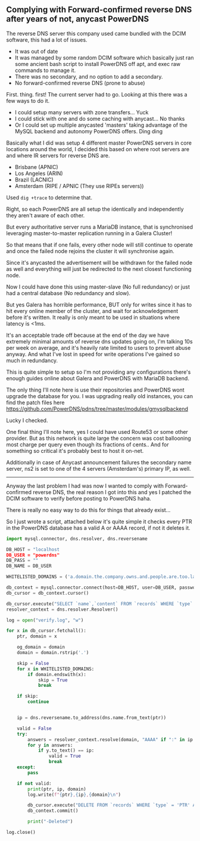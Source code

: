 ## Complying with Forward-confirmed reverse DNS after years of not, anycast PowerDNS

The reverse DNS server this company used came bundled with the DCIM software, this had a lot of issues.
- It was out of date
- It was managed by some random DCIM software which basically just ran some ancient bash script to install PowerDNS off apt, and exec raw commands to manage it.
- There was no secondary, and no option to add a secondary.
- No forward-confirmed reverse DNS (prone to abuse)

First. thing. first! The current server had to go. Looking at this there was a few ways to do it.
- I could setup many servers with zone transfers... Yuck
- I could stick with one and do some caching with anycast... No thanks
- Or I could set up multiple anycasted 'masters' taking advantage of the MySQL backend and autonomy PowerDNS offers. Ding ding

Basically what I did was setup 4 different master PowerDNS servers in core locations around the world, I decided this based on where root servers are and where IR servers for reverse DNS are.
- Brisbane (APNIC)
- Los Angeles (ARIN)
- Brazil (LACNIC)
- Amsterdam (RIPE / APNIC (They use RIPEs servers))

Used ```dig +trace``` to determine that.

Right, so each PowerDNS are all setup the identically and independently they aren't aware of each other.

But every authoritative server runs a MariaDB instance, that is synchronised leveraging master-to-master replication running in a Galera Cluster!

So that means that if one fails, every other node will still continue to operate and once the failed node rejoins the cluster it will synchronise again.

Since it's anycasted the advertisement will be withdrawn for the failed node as well and everything will just be redirected to the next closest functioning node.

Now I could have done this using master-slave (No full redundancy) or just had a central database (No redundancy and slow).

But yes Galera has horrible performance, BUT only for writes since it has to hit every online member of the cluster, and wait for acknowledgement before it's written. It really is only meant to be used in situations where latency is <1ms.

It's an acceptable trade off because at the end of the day we have extremely minimal amounts of reverse dns updates going on, I'm talking 10s per week on average, and it's heavily rate limited to users to prevent abuse anyway.
And what I've lost in speed for write operations I've gained so much in redundancy.

This is quite simple to setup so I'm not providing any configurations there's enough guides online about Galera and PowerDNS with MariaDB backend.

The only thing I'll note here is use their repositories and PowerDNS wont upgrade the database for you. I was upgrading really old instances, you can find the patch files here https://github.com/PowerDNS/pdns/tree/master/modules/gmysqlbackend

Lucky I checked.

One final thing I'll note here, yes I could have used Route53 or some other provider. But as this network is quite large the concern was cost ballooning most charge per query even though its fractions of cents.. And for something so critical it's probably best to host it on-net.

Additionally in case of Anycast announcement failures the secondary name server, ns2 is set to one of the 4 servers (Amsterdam's) primary IP, as well. 

------------------------

Anyway the last problem I had was now I wanted to comply with Forward-confirmed reverse DNS, the real reason I got into this and yes I patched the DCIM software to verify before posting to PowerDNS haha.

There is really no easy way to do this for things that already exist...

So I just wrote a script, attached below it's quite simple it checks every PTR in the PowerDNS database has a valid A or AAAA record, if not it deletes it.

```python
import mysql.connector, dns.resolver, dns.reversename

DB_HOST = "localhost
DB_USER = "powerdns"
DB_PASS = ""
DB_NAME = DB_USER

WHITELISTED_DOMAINS = ('a.domain.the.company.owns.and.people.are.too.lazy.to.add.a.records.a.this.time.com')

db_context = mysql.connector.connect(host=DB_HOST, user=DB_USER, password=DB_PASS, database=DB_NAME)
db_cursor = db_context.cursor()

db_cursor.execute("SELECT `name`,`content` FROM `records` WHERE `type` = 'PTR'")
resolver_context = dns.resolver.Resolver()

log = open("verify.log", "w")

for x in db_cursor.fetchall():
	ptr, domain = x

	og_domain = domain
	domain = domain.rstrip('.')

	skip = False
	for x in WHITELISTED_DOMAINS:
		if domain.endswith(x):
			skip = True
			break

	if skip:
		continue


	ip = dns.reversename.to_address(dns.name.from_text(ptr))

	valid = False
	try:
		answers = resolver_context.resolve(domain, "AAAA" if ":" in ip else "A")
		for y in answers:
			if y.to_text() == ip:
				valid = True
				break
	except:
		pass

	if not valid:
		print(ptr, ip, domain)
		log.write(f"{ptr},{ip},{domain}\n")

		db_cursor.execute("DELETE FROM `records` WHERE `type` = 'PTR' AND `name` = %s AND `content` = %s LIMIT 1", (ptr, og_domain, ))
		db_context.commit()

		print("-Deleted")

log.close()
```
